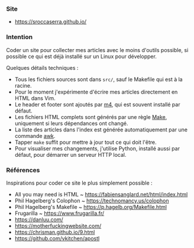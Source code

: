 ### Site

- <https://sroccaserra.github.io/>

### Intention

Coder un site pour collecter mes articles avec le moins d'outils possible, si
possible ce qui est déjà installé sur un Linux pour développer.

Quelques détails techniques :
- Tous les fichiers sources sont dans `src/`, sauf le Makefile qui est à la
  racine.
- Pour le moment j'expérimente d'écrire mes articles directement en HTML dans
  Vim.
- Le header et footer sont ajoutés par [m4][m4], qui est souvent installé par
  défaut.
- Les fichiers HTML complets sont générés par une règle [Make][make],
  uniquement si leurs dépendances ont changé.
- La liste des articles dans l'index est générée automatiquement par une
  commande [awk][awk].
- Tapper `make` suffit pour mettre à jour tout ce qui doit l'être.
- Pour visualiser mes changements, j'utilise Python, installé aussi par défaut,
  pour démarrer un serveur HTTP local.

### Références

Inspirations pour coder ce site le plus simplement possible :

- All you may need is HTML ~ <https://fabiensanglard.net/html/index.html>
- Phil Hagelberg's Colophon ~ <https://technomancy.us/colophon>
- Phil Hagelberg's Makefile ~ <https://p.hagelb.org/Makefile.html>
- Frugarilla ~ <https://www.frugarilla.fr/>
- <https://danluu.com/>
- <https://motherfuckingwebsite.com/>
- <https://chrisman.github.io/9.html>
- <https://github.com/vkitchen/apostl>

[m4]: https://www.gnu.org/software/m4/
[make]: https://www.gnu.org/software/make/
[awk]: https://www.gnu.org/software/gawk/
